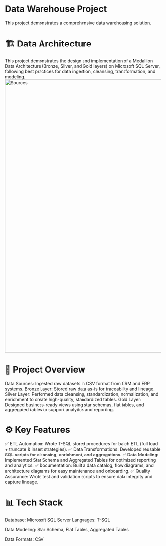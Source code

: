 # Data Warehouse Project
This project demonstrates a comprehensive data warehousing solution.

# 🏗️ Data Architecture
This project demonstrates the design and implementation of a Medallion Data Architecture (Bronze, Silver, and Gold layers) on Microsoft SQL Server, following best practices for data ingestion, cleansing, transformation, and modeling.
<img width="1755" height="884" alt="Sources" src="https://github.com/user-attachments/assets/095130a7-8480-47b4-8577-b036d4896b19" />

# 📌 Project Overview
Data Sources: Ingested raw datasets in CSV format from CRM and ERP systems.
Bronze Layer: Stored raw data as-is for traceability and lineage.
Silver Layer: Performed data cleansing, standardization, normalization, and enrichment to create high-quality, standardized tables.
Gold Layer: Designed business-ready views using star schemas, flat tables, and aggregated tables to support analytics and reporting.

# ⚙️ Key Features
✅ ETL Automation: Wrote T-SQL stored procedures for batch ETL (full load + truncate & insert strategies).
✅ Data Transformations: Developed reusable SQL scripts for cleansing, enrichment, and aggregations.
✅ Data Modeling: Implemented Star Schema and Aggregated Tables for optimized reporting and analytics.
✅ Documentation: Built a data catalog, flow diagrams, and architecture diagrams for easy maintenance and onboarding.
✅ Quality Assurance: Wrote test and validation scripts to ensure data integrity and capture lineage.

# 📊 Tech Stack
Database: Microsoft SQL Server
Languages: T-SQL

Data Modeling: Star Schema, Flat Tables, Aggregated Tables

Data Formats: CSV
